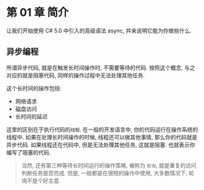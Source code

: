<!-- Chapter 1 Introduction -->
# 第 01 章 简介

<!-- Let’s start with a high-level introduction to the async feature in C# 5.0, and what it means for you. -->
让我们开始使用 C# 5.0 中引入的高级语法 async, 并来说明它能为你做些什么.


<!-- Asynchronous Programming -->
## 异步编程

<!-- Code is asynchronous if it starts some long-running operation, but then doesn't wait while it's happening. 
In this way, it is the opposite of blocking code, which sits there, doing nothing, during and operation. -->
所谓异步代码, 就是在触发长时间操作时, 不需要等待的代码. 按照这个概念, 与之对应的就是阻塞代码, 同样的操作过程中无法处理其他任务.

<!-- These long-running operations include: -->
这个长时间的操作包括:

<!-- - Network requires
- Disk accesses
- Delays for a length of time -->
- 网络请求
- 磁盘访问
- 长时间的延迟

<!-- The distinction is all about the thread that's running the code. 
In all widely used programming languages, your code runs inside an operating system thread.
If that thread continue to do other things while the long-running operation is happening, your code is asynchronous.
If the thread is still in your code, but isn't doing any work, it is blocked, and you've written blocking code. 
 -->

这里的区别在于执行代码的`线程`. 在一般的开发语言中, 你的代码运行在操作系统的线程中. 如果在处理长时间操作的时候, 线程还可以做其他事情, 
那么你的代码就是异步代码. 如果线程还在代码中, 但是无法处理其他任务, 这就是阻塞. 也就表示你编写了阻塞的代码.

<!-- 注意:
Of course, there is a third strategy for waiting for long-running operations, called polling, 
where you repeatedly ask whether the job is complete. While it has its place for very short opteations, it's usually a bad idea.
 -->
> 当然, 还有第三种等待长时间运行的操作策略, 被称为 `轮询`, 就是重复的访问判断任务是否完成. 
> 但是, 一般都是在很短的操作中使用, 大多数情况下, 轮询不是个好主意.




